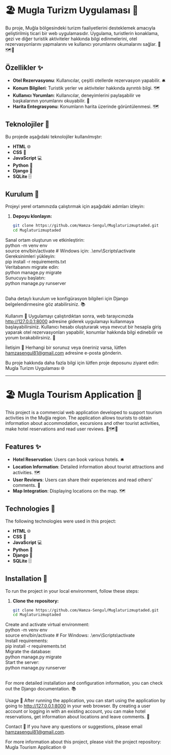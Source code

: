 # 🏖️ Mugla Turizm Uygulaması 🌟

Bu proje, Muğla bölgesindeki turizm faaliyetlerini desteklemek amacıyla geliştirilmiş ticari bir web uygulamasıdır. Uygulama, turistlerin konaklama, gezi ve diğer turistik aktiviteler hakkında bilgi edinmelerini, otel rezervasyonlarını yapmalarını ve kullanıcı yorumlarını okumalarını sağlar. 🏨🗺️📣

## Özellikler ✨
- **Otel Rezervasyonu**: Kullanıcılar, çeşitli otellerde rezervasyon yapabilir. 🛎️
- **Konum Bilgileri**: Turistik yerler ve aktiviteler hakkında ayrıntılı bilgi. 🗺️
- **Kullanıcı Yorumları**: Kullanıcılar, deneyimlerini paylaşabilir ve başkalarının yorumlarını okuyabilir. 📝
- **Harita Entegrasyonu**: Konumların harita üzerinde görüntülenmesi. 🗺️

## Teknolojiler 🚀
Bu projede aşağıdaki teknolojiler kullanılmıştır:
- **HTML** 🌐
- **CSS** 🎨
- **JavaScript** 💻
- **Python** 🐍
- **Django** 🚀
- **SQLite** 🗄️

## Kurulum 🔧
Projeyi yerel ortamınızda çalıştırmak için aşağıdaki adımları izleyin:

1. **Depoyu klonlayın:**
   ```bash
   git clone https://github.com/Hamza-Sengul/Muglaturizmuptaded.git
   cd Muglaturizmuptaded
Sanal ortam oluşturun ve etkinleştirin: <br>
  python -m venv env<br>
  source env/bin/activate  # Windows için: .\env\Scripts\activate<br>
Gereksinimleri yükleyin:<br>
  pip install -r requirements.txt<br>
Veritabanını migrate edin:<br>
  python manage.py migrate<br>
Sunucuyu başlatın:<br>
  python manage.py runserver<br><br>

Daha detaylı kurulum ve konfigürasyon bilgileri için Django belgelendirmesine göz atabilirsiniz. 📚

Kullanım 🏁
Uygulamayı çalıştırdıktan sonra, web tarayıcınızda http://127.0.0.1:8000 adresine giderek uygulamayı kullanmaya başlayabilirsiniz. Kullanıcı hesabı oluşturarak veya mevcut bir hesapla giriş yaparak otel rezervasyonları yapabilir, konumlar hakkında bilgi edinebilir ve yorum bırakabilirsiniz. 🎉


İletişim 📧
Herhangi bir sorunuz veya öneriniz varsa, lütfen hamzasengul81@gmail.com adresine e-posta gönderin.

Bu proje hakkında daha fazla bilgi için lütfen proje deposunu ziyaret edin: Mugla Turizm Uygulaması 🌐



****************


# 🏖️ Mugla Tourism Application 🌟

This project is a commercial web application developed to support tourism activities in the Muğla region. The application allows tourists to obtain information about accommodation, excursions and other tourist activities, make hotel reservations and read user reviews. 🏨🗺️📣

## Features ✨
- **Hotel Reservation**: Users can book various hotels. 🛎️
- **Location Information**: Detailed information about tourist attractions and activities. 🗺️
- **User Reviews**: Users can share their experiences and read others' comments. 📝
- **Map Integration**: Displaying locations on the map. 🗺️

## Technologies 🚀
The following technologies were used in this project:
- **HTML** 🌐
- **CSS** 🎨
- **JavaScript** 💻
- **Python** 🐍
- **Django** 🚀
- **SQLite** 🗄️

## Installation 🔧
To run the project in your local environment, follow these steps:

1. **Clone the repository:**
   ```bash
   git clone https://github.com/Hamza-Sengul/Muglaturizmuptaded.git
   cd Muglaturizmuptaded
Create and activate virtual environment: <br>
  python -m venv env<br>
  source env/bin/activate # For Windows: .\env\Scripts\activate<br>
Install requirements:<br>
  pip install -r requirements.txt<br>
Migrate the database:<br>
  python manage.py migrate<br>
Start the server:<br>
  python manage.py runserver<br><br>

For more detailed installation and configuration information, you can check out the Django documentation. 📚

Usage 🏁
After running the application, you can start using the application by going to http://127.0.0.1:8000 in your web browser. By creating a user account or logging in with an existing account, you can make hotel reservations, get information about locations and leave comments. 🎉


Contact 📧
If you have any questions or suggestions, please email hamzasengul81@gmail.com.

For more information about this project, please visit the project repository: Mugla Tourism Application 🌐
